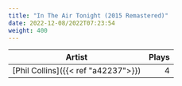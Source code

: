 ```yaml
---
title: "In The Air Tonight (2015 Remastered)"
date: 2022-12-08/2022T07:23:54
weight: 400
---
```




 Artist | Plays 
----- | -----:
[Phil Collins]({{< ref "a42237">}}) | 4
